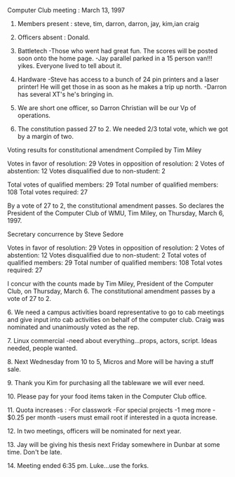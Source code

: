 Computer Club meeting :  March 13, 1997  </p><p>
1.  Members present : steve, tim, darron, darron, jay, kim,ian 	craig </p><p>
2.  Officers absent : Donald.   </p><p>
2.  Battletech 	-Those who went had great fun.  The scores will be posted 	 soon onto the home page. 	-Jay parallel parked in a 15 person van!!! yikes. 	 Everyone lived to tell about it. </p><p>
3.  Hardware 	-Steve has access to a bunch of 24 pin printers and 	 a laser printer!  He will get those in as soon as he  	 makes a trip up north.  	-Darron has several XT's he's bringing in. </p><p>
4.  We are short one officer, so Darron Christian will be our 	Vp of operations. </p><p>
5.  The constitution passed 27 to 2.  We needed 2/3 total vote, which 	we got by a margin of two.   </p><p>
</p><p>
        Voting results for constitutional amendment         Compiled by Tim Miley </p><p>
	Votes in favor of resolution:    	29 	Votes in opposition of resolution:	 2 	Votes of abstention:			12 	Votes disqualified due to non-student:   2 </p><p>
	Total votes of qualified members:	29 	Total number of qualified members:     108 	Total votes required:			27 </p><p>
	By a vote of 27 to 2, the constitutional amendment passes. 	So declares the President of the Computer Club of WMU, Tim Miley, 	on Thursday, March 6, 1997.   </p><p>
 	Secretary concurrence by Steve Sedore </p><p>
	Votes in favor of resolution:		29 	Votes in opposition of resolution:	 2 	Votes of abstention:		        12 	Votes disqualified due to non-student:   2 	 	Total votes of qualified members:	29 	Total number of qualified members:     108 	Total votes required:		        27 </p><p>
	I concur with the counts made by Tim Miley, President of  	the Computer Club, on Thursday, March 6.  The 	constitutional amendment passes by a vote of 27 to 2.	 </p><p>
6.  We need a campus activities board representative to go to  	cab meetings and give input into cab activities on behalf 	of the computer club.   	Craig was nominated and unanimously voted as the rep. </p><p>
7.  Linux commercial 	-need about everything...props, actors, script. 	 Ideas needed, people wanted. </p><p>
8.  Next Wednesday from 10 to 5, Micros and More will be having 	a stuff sale. </p><p>
9.  Thank you Kim for purchasing all the tableware we will ever need. </p><p>
10. Please pay for your food items taken in the Computer Club office. </p><p>
11. Quota increases : 	-For classwork 	-For special projects 	-1 meg more - $0.25 per month  		-users must email root if interested in a quota 		 increase. </p><p>
12.  In two meetings, officers will be nominated for next year. </p><p>
13.  Jay will be giving his thesis next Friday somewhere in  	Dunbar at some time.  Don't be late. </p><p>
14.  Meeting ended 6:35 pm.          Luke...use the forks.   </p>
